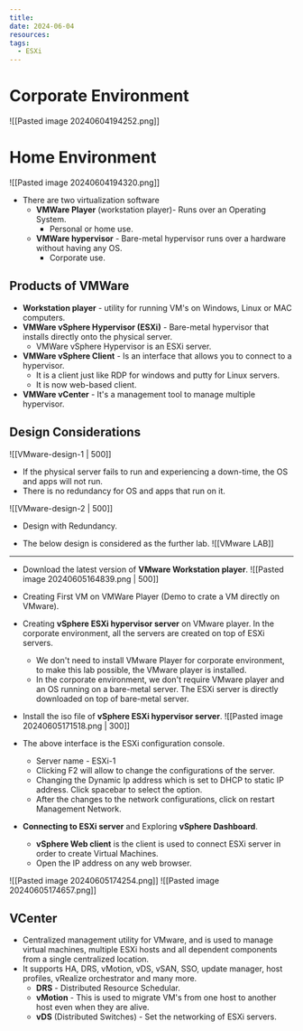```yaml
---
title: 
date: 2024-06-04
resources: 
tags:
  - ESXi
---
```


# Corporate Environment

![[Pasted image 20240604194252.png]]

# Home Environment

![[Pasted image 20240604194320.png]]

- There are two virtualization software
	- **VMWare Player** (workstation player)- Runs over an Operating System.
		- Personal or home use.
	- **VMWare hypervisor** - Bare-metal hypervisor runs over a hardware without having any OS.
		- Corporate use.

## Products of VMWare

- **Workstation player** - utility for running VM's on Windows, Linux or MAC computers.
- **VMWare vSphere Hypervisor (ESXi)** - Bare-metal hypervisor that installs directly  onto the physical server.
	- VMWare vSphere Hypervisor is an ESXi server.
- **VMWare vSphere Client** - Is an interface that allows you to connect to a hypervisor.
	- It is a client just like RDP for windows and putty for Linux servers.
	- It is now web-based client.
- **VMWare vCenter** - It's a management tool to manage multiple hypervisor.

## Design Considerations

![[VMware-design-1 | 500]]

- If the physical server fails to run and experiencing a down-time, the OS and apps will not run.
- There is no redundancy for OS and apps that run on it.

![[VMware-design-2 | 500]]

- Design with Redundancy.

- The below design is considered as the further lab.
![[VMware LAB]]

---
- Download the latest version of **VMware Workstation player**.
![[Pasted image 20240605164839.png | 500]]

- Creating First VM on VMWare Player (Demo to crate a VM directly on VMware).
- Creating **vSphere ESXi hypervisor server** on VMware player. In the corporate environment, all the servers are created on top of ESXi servers.
	- We don't need to install VMware Player for corporate environment, to make this lab possible, the VMware player is installed.
	- In the corporate environment, we don't require VMware player and an OS running on a bare-metal server. The ESXi server is directly downloaded on top of bare-metal server.
- Install the iso file of **vSphere ESXi hypervisor server**.
![[Pasted image 20240605171518.png | 300]]

- The above interface is the ESXi configuration console.
	- Server name - ESXi-1
	- Clicking F2 will allow to change the configurations of the server.
	- Changing the Dynamic Ip address which is set to DHCP to static IP address. Click spacebar to select the option.
	- After the changes to the network configurations, click on restart Management Network.

- **Connecting to ESXi server** and Exploring **vSphere Dashboard**.
	- **vSphere Web client** is the client is used to connect ESXi server in order to create Virtual Machines.
	- Open the IP address on any web browser.

![[Pasted image 20240605174254.png]]
![[Pasted image 20240605174657.png]]

## VCenter

- Centralized management utility for VMware, and is used to manage virtual machines, multiple ESXi hosts and all dependent components from a single centralized location.
- It supports HA, DRS, vMotion, vDS, vSAN, SSO, update manager, host profiles, vRealize orchestrator and many more.
	- **DRS** - Distributed Resource Schedular.
	- **vMotion** - This is used to migrate VM's from one host to another host even when they are alive.
	- **vDS** (Distributed Switches) - Set the networking of ESXi servers.